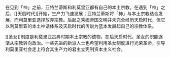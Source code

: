 在见到「神」之前，亚特兰蒂斯和利莫里亚都有自己的本土宗教。在遇到「神」之后，[[天启时代]]开始，生产力飞速发展；亚特兰蒂斯将「神」与本土宗教结合发展，而利莫里亚选择放弃宗教。后起之秀姆帝国文明并未完全经历天启时代，但它以利莫里亚的本土神话体系及天启时代的传说为蓝本发展起自己的宗教体系。

[[圣女]]制度是利莫里亚古典时期本土宗教的遗物，在后天启时代，圣女的职能逐渐从宗教转向政治。一些先进的新派人士也希望利用圣女制度进行光荣革命，引导利莫里亚社会走上符合其生产力的君主立宪制资本主义社会。
